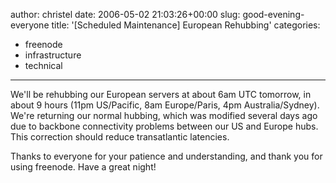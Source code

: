 author: christel
date: 2006-05-02 21:03:26+00:00
slug: good-evening-everyone
title: '[Scheduled Maintenance] European Rehubbing'
categories:
- freenode
- infrastructure
- technical
---

  We'll be rehubbing our European servers at about 6am UTC tomorrow, in   about 9 hours (11pm US/Pacific, 8am Europe/Paris, 4pm Australia/Sydney).   We're returning our normal hubbing, which was modified several days ago   due to backbone connectivity problems between our US and Europe hubs. This   correction should reduce transatlantic latencies.



Thanks to everyone for your patience and understanding, and thank you for   using freenode. Have a great night!
